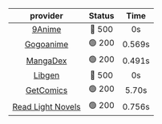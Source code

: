 | **provider** | **Status** | **Time** |
|:--------:|:------:|:----:|
| [9Anime](https://9anime.to) | 🔴 500 | 0s |
| [Gogoanime](https://gogoanime.gg) | 🟢 200 | 0.569s |
| [MangaDex](https://mangadex.org) | 🟢 200 | 0.491s |
| [Libgen](http://libgen) | 🔴 500 | 0s |
| [GetComics](https://getcomics.info/) | 🟢 200 | 5.70s |
| [Read Light Novels](https://readlightnovels.net) | 🟢 200 | 0.756s |
